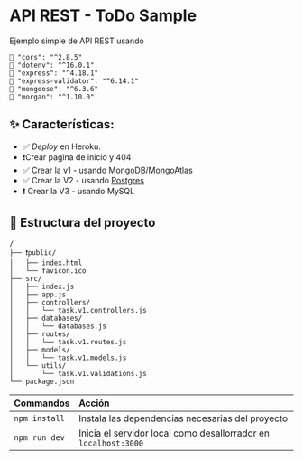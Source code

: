 # API REST - ToDo Sample

Ejemplo simple de API REST usando

    🎯 "cors": "^2.8.5"
    🎯 "dotenv": "^16.0.1"
    🎯 "express": "^4.18.1"
    🎯 "express-validator": "^6.14.1"
    🎯 "mongoose": "^6.3.6"
    🎯 "morgan": "^1.10.0"


<!-- 
# v1

[![En Heroku](<img src="https://www.svgrepo.com/show/331424/heroku.svg" alt="drawing" width="50"/>)](https://api-rest-todo-sample.herokuapp.com/api/v1)


<img src="https://www.svgrepo.com/show/331424/heroku.svg" alt="drawing" width="50"/>


Utiliza MongoDB como motor de base de datos 
[https://api-rest-todo-sample.herokuapp.com/api/v1](https://api-rest-todo-sample.herokuapp.com/api/v1)

- se ocupan la variable de entorno **MONGO_URI** para conectarse a la base de datos -->


## ✨ Características:
- ✅ *Deploy* en Heroku.
- ❗Crear pagina de inicio y 404
- ✅ Crear la v1 - usando [MongoDB/MongoAtlas](https://api-rest-todo-sample.herokuapp.com/api/v1)
- ✅ Crear la V2 - usando [Postgres](https://api-rest-todo-sample.herokuapp.com/api/v2)
- ❗ Crear la V3 - usando MySQL


## 🚀 Estructura del proyecto
```
/
├── ❗public/
│   ├── index.html
│   └── favicon.ico
├── src/
│   ├── index.js
│   ├── app.js
│   ├── controllers/
│   │   └── task.v1.controllers.js
│   ├── databases/
│   │   └── databases.js
│   ├── routes/
│   │   └── task.v1.routes.js
│   ├── models/
│   │   └── task.v1.models.js
│   └── utils/
│       └── task.v1.validations.js
└── package.json
```

| Commandos         | Acción                                                           |
|:----------------  |:---------------------------------------------------------------- |
| `npm install`     | Instala las dependencias necesarias del proyecto                 |
| `npm run dev`     | Inicia el servidor local como desallorrador en `localhost:3000`  |
